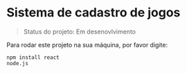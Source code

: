 # Sistema de cadastro de jogos

> Status do projeto: Em desenovlvimento

Para rodar este projeto na sua máquina, por favor digite:

```
npm install react
node.js
```
